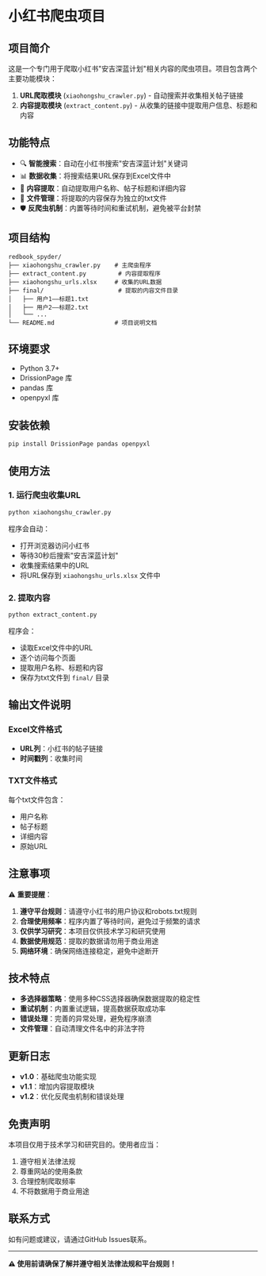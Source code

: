 # 小红书爬虫项目

## 项目简介

这是一个专门用于爬取小红书"安吉深蓝计划"相关内容的爬虫项目。项目包含两个主要功能模块：

1. **URL爬取模块** (`xiaohongshu_crawler.py`) - 自动搜索并收集相关帖子链接
2. **内容提取模块** (`extract_content.py`) - 从收集的链接中提取用户信息、标题和内容

## 功能特点

- 🔍 **智能搜索**：自动在小红书搜索"安吉深蓝计划"关键词
- 📊 **数据收集**：将搜索结果URL保存到Excel文件中
- 📝 **内容提取**：自动提取用户名称、帖子标题和详细内容
- 💾 **文件管理**：将提取的内容保存为独立的txt文件
- 🛡️ **反爬虫机制**：内置等待时间和重试机制，避免被平台封禁

## 项目结构

```
redbook_spyder/
├── xiaohongshu_crawler.py    # 主爬虫程序
├── extract_content.py         # 内容提取程序
├── xiaohongshu_urls.xlsx     # 收集的URL数据
├── final/                     # 提取的内容文件目录
│   ├── 用户1——标题1.txt
│   ├── 用户2——标题2.txt
│   └── ...
└── README.md                 # 项目说明文档
```

## 环境要求

- Python 3.7+
- DrissionPage 库
- pandas 库
- openpyxl 库

## 安装依赖

```bash
pip install DrissionPage pandas openpyxl
```

## 使用方法

### 1. 运行爬虫收集URL

```bash
python xiaohongshu_crawler.py
```

程序会自动：
- 打开浏览器访问小红书
- 等待30秒后搜索"安吉深蓝计划"
- 收集搜索结果中的URL
- 将URL保存到 `xiaohongshu_urls.xlsx` 文件中

### 2. 提取内容

```bash
python extract_content.py
```

程序会：
- 读取Excel文件中的URL
- 逐个访问每个页面
- 提取用户名称、标题和内容
- 保存为txt文件到 `final/` 目录

## 输出文件说明

### Excel文件格式
- **URL列**：小红书的帖子链接
- **时间戳列**：收集时间

### TXT文件格式
每个txt文件包含：
- 用户名称
- 帖子标题  
- 详细内容
- 原始URL

## 注意事项

⚠️ **重要提醒**：

1. **遵守平台规则**：请遵守小红书的用户协议和robots.txt规则
2. **合理使用频率**：程序内置了等待时间，避免过于频繁的请求
3. **仅供学习研究**：本项目仅供技术学习和研究使用
4. **数据使用规范**：提取的数据请勿用于商业用途
5. **网络环境**：确保网络连接稳定，避免中途断开

## 技术特点

- **多选择器策略**：使用多种CSS选择器确保数据提取的稳定性
- **重试机制**：内置重试逻辑，提高数据获取成功率
- **错误处理**：完善的异常处理，避免程序崩溃
- **文件管理**：自动清理文件名中的非法字符

## 更新日志

- **v1.0**：基础爬虫功能实现
- **v1.1**：增加内容提取模块
- **v1.2**：优化反爬虫机制和错误处理

## 免责声明

本项目仅用于技术学习和研究目的。使用者应当：

1. 遵守相关法律法规
2. 尊重网站的使用条款
3. 合理控制爬取频率
4. 不将数据用于商业用途

## 联系方式

如有问题或建议，请通过GitHub Issues联系。

---

**⚠️ 使用前请确保了解并遵守相关法律法规和平台规则！** 